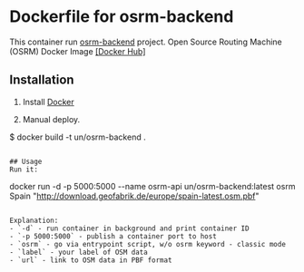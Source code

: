# Dockerfile for osrm-backend
This container run [osrm-backend](https://github.com/Project-OSRM/osrm-backend) project.
Open Source Routing Machine (OSRM) Docker Image [\[Docker Hub\]](https://hub.docker.com/r/cartography/osrm-backend-docker/)

## Installation

1. Install [Docker](https://www.docker.com/)

2. Manual deploy.

  $ docker build -t un/osrm-backend .
  ```

## Usage
Run it:  
```
docker run -d -p 5000:5000 --name osrm-api un/osrm-backend:latest osrm Spain "http://download.geofabrik.de/europe/spain-latest.osm.pbf"
```  

Explanation:  
- `-d` - run container in background and print container ID 
- `-p 5000:5000` - publish a container port to host
- `osrm` - go via entrypoint script, w/o osrm keyword - classic mode
- `label` - your label of OSM data
- `url` - link to OSM data in PBF format
